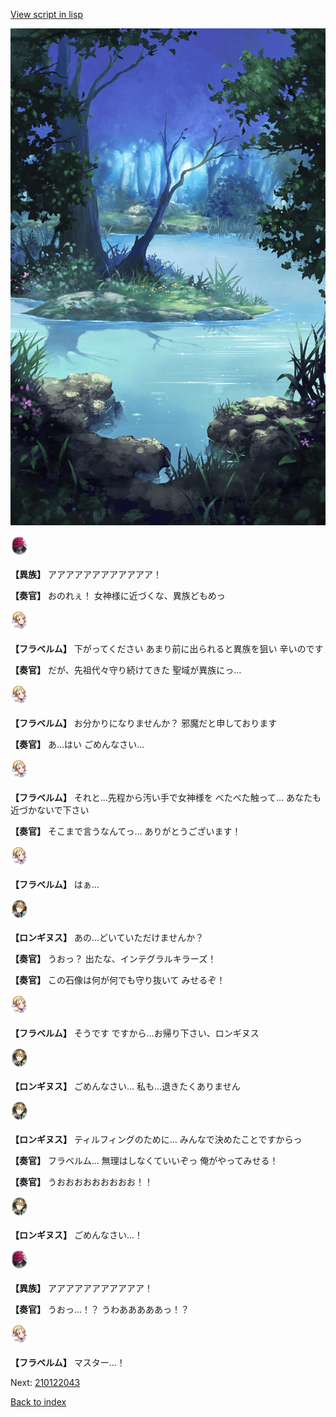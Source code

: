 [View script in lisp](../scripts/210122041.txt)

![fountain.png](../images/backgrounds/fountain.png)

<img src="../images/units/5809801.png" alt="5809801.png" height="34"/>

**【異族】**
アアアアアアアアアアアア！

**【奏官】**
おのれぇ！
女神様に近づくな、異族どもめっ

<img src="../images/units/501611.png" alt="501611.png" height="34"/>

**【フラベルム】**
下がってください
あまり前に出られると異族を狙い
辛いのです

**【奏官】**
だが、先祖代々守り続けてきた
聖域が異族にっ…

<img src="../images/units/501611.png" alt="501611.png" height="34"/>

**【フラベルム】**
お分かりになりませんか？
邪魔だと申しております

**【奏官】**
あ…はい
ごめんなさい…

<img src="../images/units/501611.png" alt="501611.png" height="34"/>

**【フラベルム】**
それと…先程から汚い手で女神様を
べたべた触って…
あなたも近づかないで下さい

**【奏官】**
そこまで言うなんてっ…
ありがとうございます！

<img src="../images/units/501611.png" alt="501611.png" height="34"/>

**【フラベルム】**
はぁ…

<img src="../images/units/5300131.png" alt="5300131.png" height="34"/>

**【ロンギヌス】**
あの…どいていただけませんか？

**【奏官】**
うおっ？
出たな、インテグラルキラーズ！

**【奏官】**
この石像は何が何でも守り抜いて
みせるぞ！

<img src="../images/units/501611.png" alt="501611.png" height="34"/>

**【フラベルム】**
そうです
ですから…お帰り下さい、ロンギヌス

<img src="../images/units/5300131.png" alt="5300131.png" height="34"/>

**【ロンギヌス】**
ごめんなさい…
私も…退きたくありません

<img src="../images/units/5300131.png" alt="5300131.png" height="34"/>

**【ロンギヌス】**
ティルフィングのために…
みんなで決めたことですからっ

**【奏官】**
フラベルム…
無理はしなくていいぞっ
俺がやってみせる！

**【奏官】**
うおおおおおおおおお！！

<img src="../images/units/5300131.png" alt="5300131.png" height="34"/>

**【ロンギヌス】**
ごめんなさい…！

<img src="../images/units/5809801.png" alt="5809801.png" height="34"/>

**【異族】**
アアアアアアアアアアア！

**【奏官】**
うおっ…！？
うわあああああっ！？

<img src="../images/units/501611.png" alt="501611.png" height="34"/>

**【フラベルム】**
マスター…！

Next: [210122043](210122043.md)

[Back to index](index.md)
